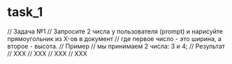 # task_1

// Задача №1
// Запросите 2 числа у пользователя (prompt) и нарисуйте прямоугольник из X-ов в документ
//  где первое число - это ширина, а второе - высота.
// Пример
//  мы принимаем 2 числа: 3 и 4;
// Результат
//  XXX
//  XXX
//  XXX
//  XXX
